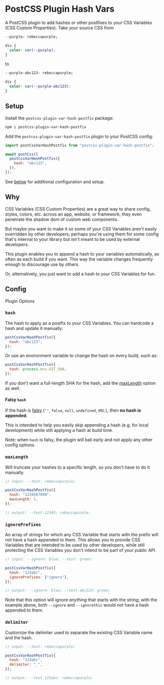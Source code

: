 # PostCSS Plugin Hash Vars

A PostCSS plugin to add hashes or other postfixes to your CSS Variables (CSS Custom Properties). Take your source CSS from

```css
--purple: rebeccapurple;

div {
  color: var(--purple);
}
```

to

```css
--purple-abc123: rebeccapurple;

div {
  color: var(--purple-abc123);
}
```

## Setup

Install the `postcss-plugin-var-hash-postfix` package:

```bash
npm i postcss-plugin-var-hash-postfix
```

Add the `postcss-plugin-var-hash-postfix` plugin to your PostCSS config:

```js
import postCssVarHashPostfix from "postcss-plugin-var-hash-postfix";

await postCss([
  postCssVarHashPostfix({
    hash: "abc123",
  }),
]);
```

See [below](#config) for additional configuration and setup.

## Why

CSS Variables (CSS Custom Properties) are a great way to share config, styles, colors, etc. across an app, website, or framework; they even penetrate the shadow dom of custom web components.

But maybe you want to make it so some of your CSS Variables aren't easily overridden by other developers; perhaps you're using them for some config that's internal to your library but isn't meant to be used by external developers.

This plugin enables you to append a hash to your variables automatically, as often as each build if you want. This way the variable changes frequently enough to discourage use by others.

Or, alternatively, you just want to add a hash to your CSS Variables for fun.

## Config

Plugin Options

### `hash`

The hash to apply as a postfix to your CSS Variables. You can hardcode a hash and update it manually:

```js
postCssVarHashPostfix({
  hash: "abc123",
});
```

Or use an environment variable to change the hash on every build, such as:

```js
postCssVarHashPostfix({
  hash: process.env.GIT_SHA,
});
```

If you don't want a full-length SHA for the hash, add the [maxLength](#maxlength) option as well.

#### Falsy `hash`

If the hash is [falsy](https://developer.mozilla.org/en-US/docs/Glossary/Falsy) (`''`, `false`, `null`, `undefined`, etc.), then **no hash is appended**.

This is intended to help you easily skip appending a hash (e.g. for local development) while still applying a hash at build time.

Note: when `hash` is falsy, the plugin will bail early and not apply any other config options.

### `maxLength`

Will truncate your hashes to a specific length, so you don't have to do it manually.

```js
// input: --test: rebeccapurple;

postCssVarHashPostfix({
  hash: "1234567890",
  maxLength: 5,
});

// output: --test-12345: rebeccapurple;
```

### `ignorePrefixes`

An array of strings for which any CSS Variable that starts with the prefix will not have a hash appended to them. This allows you to provide CSS Variables that are intended to be used by other developers, while still protecting the CSS Variables you don't intend to be part of your public API.

```js
// input: --ignore: blue; --test: green;

postCssVarHashPostfix({
  hash: "123abc",
  ignorePrefixes: ["ignore"],
});

// output: --ignore: blue; --test-abc123: green;
```

Note that this option will ignore _anything_ that starts with the string; with the example above, both `--ignore` and `--ignorethis` would not have a hash appended to them.

### `delimiter`

Customize the delimiter used to separate the existing CSS Variable name and the hash.

```js
// input: --test: rebeccapurple;

postCssVarHashPostfix({
  hash: "123abc",
  delimiter: "_",
});

// output: --test_123abc: rebeccapurple;
```
